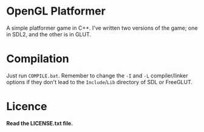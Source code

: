 # OpenGL Platformer
A simple platformer game in C++.
I've written two versions of the game; one in SDL2, and the other is in GLUT.

# Compilation
Just run `COMPILE.bat`. Remember to change the `-I` and `-L` compiler/linker options if they don't lead to the `Include`/`Lib` directory of SDL or FreeGLUT.

# Licence
**Read the LICENSE.txt file.**
